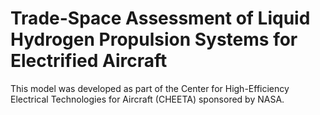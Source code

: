 # Trade-Space Assessment of Liquid Hydrogen Propulsion Systems for Electrified Aircraft
This model was developed as part of the Center for High-Efficiency Electrical Technologies for Aircraft (CHEETA) sponsored by NASA.
